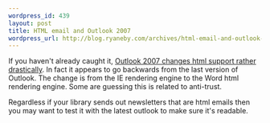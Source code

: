 ```yaml
--- 
wordpress_id: 439
layout: post
title: HTML email and Outlook 2007
wordpress_url: http://blog.ryaneby.com/archives/html-email-and-outlook-2007/
---
```

If you haven't already caught it, <a href="http://www.campaignmonitor.com/blog/archives/2007/01/microsoft_takes_email_design_b.html">Outlook 2007 changes html support rather drastically</a>. In fact it appears to go backwards from the last version of Outlook. The change is from the IE rendering engine to the Word html rendering engine. Some are guessing this is related to anti-trust.

Regardless if your library sends out newsletters that are html emails then you may want to test it with the latest outlook to make sure it's readable.
